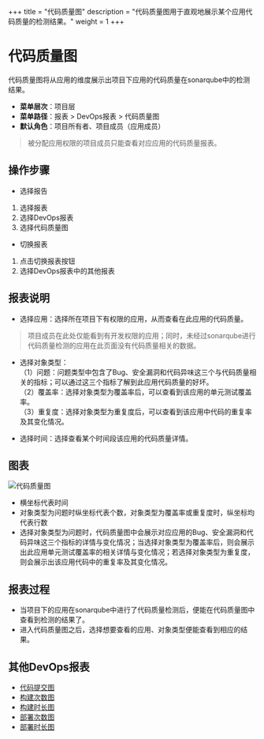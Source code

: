 
+++
title = "代码质量图"
description = "代码质量图用于直观地展示某个应用代码质量的检测结果。"
weight = 1
+++

# 代码质量图

代码质量图将从应用的维度展示出项目下应用的代码质量在sonarqube中的检测结果。   
 
- **菜单层次**：项目层  
- **菜单路径**：报表 > DevOps报表 > 代码质量图  
- **默认角色**：项目所有者、项目成员（应用成员）  

<blockquote class="note">
被分配应用权限的项目成员只能查看对应应用的代码质量报表。
</blockquote>  


## 操作步骤
* 选择报告  

1.	选择报表
2.	选择DevOps报表
3.	选择代码质量图

* 切换报表  

1.	点击切换报表按钮
2.	选择DevOps报表中的其他报表



## 报表说明
* 选择应用：选择所在项目下有权限的应用，从而查看在此应用的代码质量。  

<blockquote class="note"> 项目成员在此处仅能看到有开发权限的应用；同时，未经过sonarqube进行代码质量检测的应用在此页面没有代码质量相关的数据。
</blockquote>      

* 选择对象类型：  
 （1）问题：问题类型中包含了Bug、安全漏洞和代码异味这三个与代码质量相关的指标；可以通过这三个指标了解到此应用代码质量的好坏。  
 （2）覆盖率：选择对象类型为覆盖率后，可以查看到该应用的单元测试覆盖率。  
 （3）重复度：选择对象类型为重复度后，可以查看到该应用中代码的重复率及其变化情况。

* 选择时间：选择查看某个时间段该应用的代码质量详情。



## 图表  
![代码质量图](/docs/user-guide/report/image/code-quality1.jpg)  

* 横坐标代表时间
* 对象类型为问题时纵坐标代表个数，对象类型为覆盖率或重复度时，纵坐标均代表行数
* 选择对象类型为问题时，代码质量图中会展示对应应用的Bug、安全漏洞和代码异味这三个指标的详情与变化情况；当选择对象类型为覆盖率后，则会展示出此应用单元测试覆盖率的相关详情与变化情况；若选择对象类型为重复度，则会展示出该应用代码中的重复率及其变化情况。


## 报表过程
-	当项目下的应用在sonarqube中进行了代码质量检测后，便能在代码质量图中查看到检测的结果了。
-	进入代码质量图之后，选择想要查看的应用、对象类型便能查看到相应的结果。


## 其他DevOps报表  

* [代码提交图](../code-commits)  
* [构建次数图](../build-frequency)  
* [构建时长图](../build-duration)
* [部署次数图](../deploy-frequency)
* [部署时长图](../deploy-duration)
